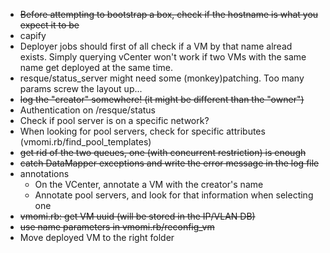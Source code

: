 - ~~Before attempting to bootstrap a box, check if the hostname is what you expect it to be~~
- capify
- Deployer jobs should first of all check if a VM by that name alread exists.
  Simply querying vCenter won't work if two VMs with the same name get deployed at the same time.
- resque/status_server might need some (monkey)patching. Too many params screw the layout up... 
- ~~log the "creator" somewhere! (it might be different than the "owner")~~
- Authentication on /resque/status
- Check if pool server is on a specific network?
- When looking for pool servers, check for specific attributes (vmomi.rb/find_pool_templates)
- ~~get rid of the two queues, one (with concurrent restriction) is enough~~
- ~~catch DataMapper exceptions and write the error message in the log file~~
- annotations
  - On the VCenter, annotate a VM with the creator's name
  - Annotate pool servers, and look for that information when selecting one
- ~~vmomi.rb: get VM uuid (will be stored in the IP/VLAN DB)~~
- ~~use name parameters in vmomi.rb/reconfig_vm~~
- Move deployed VM to the right folder
